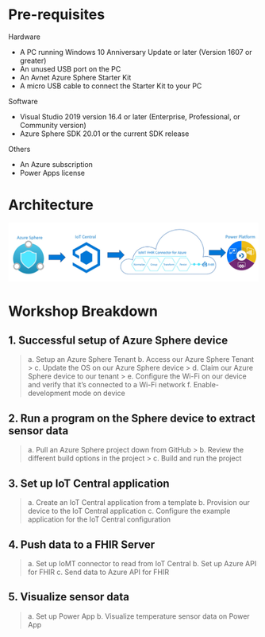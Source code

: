 # Pre-requisites

Hardware 

 - A PC running Windows 10 Anniversary Update or later (Version 1607 or greater) 
- An unused USB port on the PC 
- An Avnet Azure Sphere Starter Kit 
- A micro USB cable to connect the Starter Kit to your PC 

Software 

 - Visual Studio 2019 version 16.4 or later (Enterprise, Professional,
   or Community version)  
 - Azure Sphere SDK 20.01 or the current SDK
   release

Others 

- An Azure subscription 
- Power Apps license 

# Architecture

![alt text](./images/diagram1.jpg "Process Flow")


# Workshop Breakdown

## 1. Successful setup of Azure Sphere device
> a. Setup an Azure Sphere Tenant 
> 	b. Access our Azure Sphere Tenant 
	> c. Update the OS on our Azure Sphere device 
	> d. Claim our Azure Sphere device to our tenant 
	> e. Configure the Wi-Fi on our device and verify that it’s connected to a Wi-Fi network 
> 	f. Enable-development mode on device

## 2. Run a program on the Sphere device to extract sensor data
> a. Pull an Azure Sphere project down from GitHub 
	> b. Review the different build options in the project 
	> c. Build and run the project

## 3. Set up IoT Central application

> a. Create an IoT Central application from a template 
> b. Provision our device to the IoT Central application 
> c. Configure the example application for the IoT Central configuration

## 4. Push data to a FHIR Server
> a. Set up IoMT connector to read from IoT Central
> b. Set up Azure API for FHIR
> c. Send data to Azure API for FHIR

## 5. Visualize sensor data

> a. Set up Power App
> b. Visualize temperature sensor data on Power App
